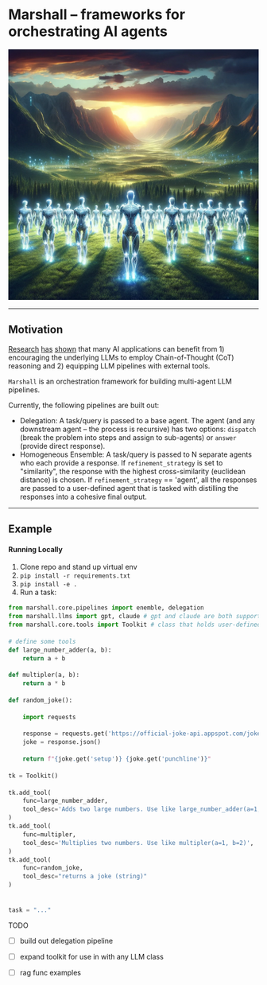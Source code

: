# Marshall – frameworks for orchestrating AI agents 

![Marshall](marshall/assets/marshall_dalle.png) 

-------- 

## Motivation

[Research](https://arxiv.org/abs/2201.11903) [has](https://arxiv.org/abs/2402.05120) [shown](https://arxiv.org/abs/2309.07864) that many AI applications can benefit from 1) encouraging the underlying LLMs to employ Chain-of-Thought (CoT) reasoning and 2) equipping LLM pipelines with external tools. 

`Marshall` is an orchestration framework for building multi-agent LLM pipelines. 


Currently, the following pipelines are built out: 

- Delegation: A task/query is passed to a base agent. The agent (and any downstream agent – the process is recursive) has two options: `dispatch` (break the problem into steps and assign to sub-agents) or `answer` (provide direct response). 
- Homogeneous Ensemble: A task/query is passed to N separate agents who each provide a response. If `refinement_strategy` is set to "similarity", the response with the highest cross-similarity (euclidean distance) is chosen. If `refinement_strategy` == 'agent', all the responses are passed to a user-defined agent that is tasked with distilling the responses into a cohesive final output. 


------- 

## Example

#### Running Locally 


1. Clone repo and stand up virtual env 
2. `pip install -r requirements.txt` 
3. `pip install -e .` 
4. Run a task:  

```python
from marshall.core.pipelines import enemble, delegation  
from marshall.llms import gpt, claude # gpt and claude are both supported  
from marshall.core.tools import Toolkit # class that holds user-defined tools 

# define some tools 
def large_number_adder(a, b):
    return a + b  

def multipler(a, b):
    return a * b 

def random_joke(): 

    import requests

    response = requests.get('https://official-joke-api.appspot.com/jokes/random')
    joke = response.json() 

    return f"{joke.get('setup')} {joke.get('punchline')}"

tk = Toolkit()  

tk.add_tool(
    func=large_number_adder,
    tool_desc='Adds two large numbers. Use like large_number_adder(a=1, b=2)',
) 
tk.add_tool(
    func=multipler,
    tool_desc='Multiplies two numbers. Use like multipler(a=1, b=2)',
) 
tk.add_tool(
    func=random_joke, 
    tool_desc="returns a joke (string)"
)


task = "..."  


```


TODO

- [ ] build out delegation pipeline 
- [ ] expand toolkit for use in with any LLM class 
- [ ] rag func examples 


